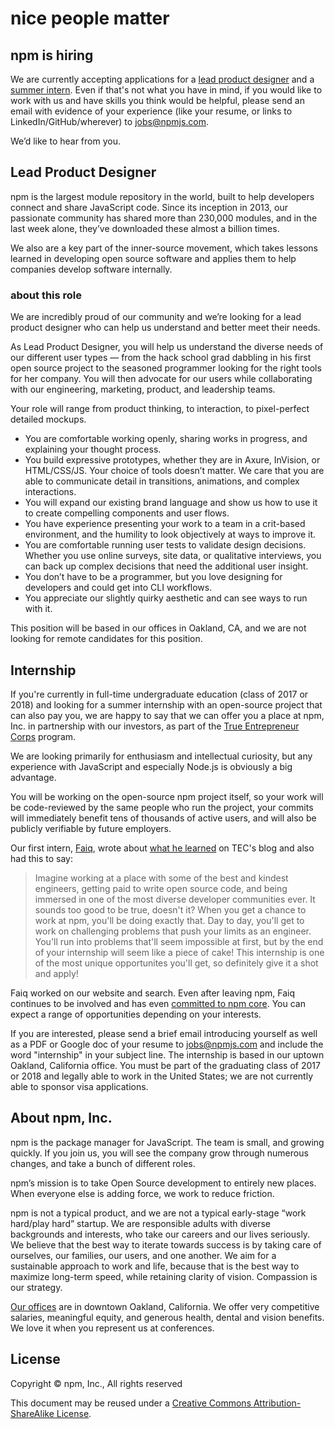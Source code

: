 <!--
title: Job listings &mdash; Engineering and Marketing &amp; Revenue Growth Jobs in Oakland, CA · npm
-->


<hgroup>
  <h1>nice people matter</h1>
  <h2>npm is hiring</h2>
</hgroup>

We are currently accepting applications for a [lead product designer](#lead-product-designer) and a [summer intern](#internship). Even if that's not what you have in mind, if you would like to work with us and have skills you think would be helpful, please send an email with evidence of your experience (like your resume, or links to LinkedIn/GitHub/wherever) to [jobs@npmjs.com](mailto:jobs@npmjs.com).

We’d like to hear from you.

## Lead Product Designer

npm is the largest module repository in the world, built to help developers connect and share JavaScript code. Since its inception in 2013, our passionate community has shared more than 230,000 modules, and in the last week alone, they’ve downloaded these almost a billion times.

We also are a key part of the inner-source movement, which takes lessons learned in developing open source software and applies them to help companies develop software internally.

### about this role

We are incredibly proud of our community and we’re looking for a lead product designer who can help us understand and better meet their needs.

As Lead Product Designer, you will help us understand the diverse needs of our different user types — from the hack school grad dabbling in his first open source project to the seasoned programmer looking for the right tools for her company. You will then advocate for our users while collaborating with our engineering, marketing, product, and leadership teams.

Your role will range from product thinking, to interaction, to pixel-perfect detailed mockups.

* You are comfortable working openly, sharing works in progress, and explaining your thought process.
* You build expressive prototypes, whether they are in Axure, InVision, or HTML/CSS/JS. Your choice of tools doesn’t matter. We care that you are able to communicate detail in transitions, animations, and complex interactions.
* You will expand our existing brand language and show us how to use it to create compelling components and user flows.
* You have experience presenting your work to a team in a crit-based environment, and the humility to look objectively at ways to improve it.
* You are comfortable running user tests to validate design decisions. Whether you use online surveys, site data, or qualitative interviews, you can back up complex decisions that need the additional user insight.
* You don’t have to be a programmer, but you love designing for developers and could get into CLI workflows.
* You appreciate our slightly quirky aesthetic and can see ways to run with it.

This position will be based in our offices in Oakland, CA, and we are not looking for remote candidates for this position.



## Internship

If you're currently in full-time undergraduate education (class of 2017 or 2018) and looking for a summer internship with an open-source project that can also pay you, we are happy to say that we can offer you a place at npm, Inc. in partnership with our investors, as part of the [True Entrepreneur Corps](http://www.trueventures.com/tec/) program.

We are looking primarily for enthusiasm and intellectual curiosity, but any experience with JavaScript and especially Node.js is obviously a big advantage.

You will be working on the open-source npm project itself, so your work will be code-reviewed by the same people who run the project, your commits will immediately benefit tens of thousands of active users, and will also be publicly verifiable by future employers.

Our first intern, [Faiq](https://twitter.com/faiqus), wrote about [what he learned](http://www.trueventurestec.som/2014/06/26/some-useful-info-for-tech-interns/) on TEC's blog and also had this to say:

> Imagine working at a place with some of the best and kindest engineers, getting paid to write open source code, and being immersed in one of the most diverse developer communities ever. It sounds too good to be true, doesn't it? When you get a chance to work at npm, you'll be doing exactly that. Day to day, you'll get to work on challenging problems that push your limits as an engineer. You'll run into problems that'll seem impossible at first, but by the end of your internship will seem like a piece of cake! This internship is one of the most unique opportunites you'll get, so definitely give it a shot and apply!

Faiq worked on our website and search. Even after leaving npm, Faiq continues to be involved and has even [committed to npm core](https://github.com/npm/npm/commits/master?author=faiq). You can expect a range of opportunities depending on your interests.
 
If you are interested, please send a brief email introducing yourself as well as a PDF or Google doc of your resume to [jobs@npmjs.com](mailto:jobs@npmjs.com) and include the word "internship" in your subject line. The internship is based in our uptown Oakland, California office. You must be part of the graduating class of 2017 or 2018 and legally able to work in the United States; we are not currently able to sponsor visa applications.


## About npm, Inc.

npm is the package manager for JavaScript. The team is small, and growing quickly. If you join us, you will see the company grow through numerous changes, and take a bunch of different roles.

npm’s mission is to take Open Source development to entirely new places. When everyone else is adding force, we work to reduce friction.

npm is not a typical product, and we are not a typical early-stage “work hard/play hard” startup. We are responsible adults with diverse backgrounds and interests, who take our careers and our lives seriously. We believe that the best way to iterate towards success is by taking care of ourselves, our families, our users, and one another. We aim for a sustainable approach to work and life, because that is the best way to maximize long-term speed, while retaining clarity of vision. Compassion is our strategy.

[Our offices](https://www.google.com/maps/place/1999+Harrison+St,+Oakland,+CA+94612/@37.8077715,-122.2673374,17z/data=!3m1!4b1!4m2!3m1!1s0x808f874d2c997df9:0x8afe4a3bcea14bc3) are in downtown Oakland, California. We offer very competitive salaries, meaningful equity, and generous health, dental and vision benefits. We love it when you represent us at conferences.

## License

Copyright &copy; npm, Inc., All rights reserved

This document may be reused under a [Creative Commons Attribution-ShareAlike License](http://creativecommons.org/licenses/by-sa/4.0/).
